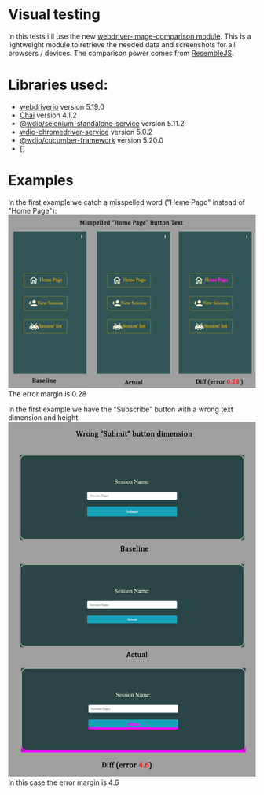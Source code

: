 # Visual testing

In this tests i'll use the new [webdriver-image-comparison module]. This is a lightweight module to retrieve the needed data and screenshots for all browsers / devices. The comparison power comes from [ResembleJS].
# Libraries used:
- [webdriverio] version 5.19.0
- [Chai] version 4.1.2
- [@wdio/selenium-standalone-service] version 5.11.2
- [wdio-chromedriver-service] version 5.0.2
- [@wdio/cucumber-framework] version 5.20.0
- []

# Examples

In the first example we catch a misspelled word ("Heme Pago" instead of "Home Page"):
![first example](https://github.com/AndreaPartenope/visual-testing/blob/master/1.png)
The error margin is 0.28

In the first example we have the "Subscribe" button with a wrong text dimension and height: 
![second example](https://github.com/AndreaPartenope/visual-testing/blob/master/2.png)
In this case the error margin is 4.6

[webdriver-image-comparison module]: <https://github.com/wswebcreation/webdriver-image-comparison>
[ResembleJS]: <https://github.com/rsmbl/Resemble.js>
[webdriverio]: <https://webdriver.io/>
[Chai]: <https://www.npmjs.com/package/chai>
[@wdio/selenium-standalone-service]: <https://www.npmjs.com/package/@wdio/selenium-standalone-service>
[wdio-chromedriver-service]: <https://www.npmjs.com/package/wdio-chromedriver-service>
[@wdio/cucumber-framework]: <https://www.npmjs.com/package/@wdio/cucumber-framework>
